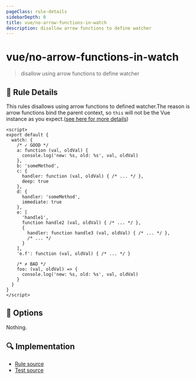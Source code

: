 ```yaml
---
pageClass: rule-details
sidebarDepth: 0
title: vue/no-arrow-functions-in-watch
description: disallow arrow functions to define watcher
---
```

# vue/no-arrow-functions-in-watch
> disallow using arrow functions to define watcher

## :book: Rule Details

This rules disallows using arrow functions to defined watcher.The reason is arrow functions bind the parent context, so `this` will not be the Vue instance as you expect.([see here for more details](https://vuejs.org/v2/api/#watch))

<eslint-code-block :rules="{'vue/no-arrow-functions-in-watch': ['error']}">

```vue
<script>
export default {
  watch: {
    /* ✓ GOOD */
    a: function (val, oldVal) {
      console.log('new: %s, old: %s', val, oldVal)
    },
    b: 'someMethod',
    c: {
      handler: function (val, oldVal) { /* ... */ },
      deep: true
    },
    d: {
      handler: 'someMethod',
      immediate: true
    },
    e: [
      'handle1',
      function handle2 (val, oldVal) { /* ... */ },
      {
        handler: function handle3 (val, oldVal) { /* ... */ },
        /* ... */
      }
    ],
    'e.f': function (val, oldVal) { /* ... */ }

    /* ✗ BAD */
    foo: (val, oldVal) => {
      console.log('new: %s, old: %s', val, oldVal)
    }
  }
}
</script>
```

</eslint-code-block>

## :wrench: Options

Nothing.

## :mag: Implementation

- [Rule source](https://github.com/vuejs/eslint-plugin-vue/blob/master/lib/rules/no-arrow-functions-in-watch.js)
- [Test source](https://github.com/vuejs/eslint-plugin-vue/blob/master/tests/lib/rules/no-arrow-functions-in-watch.js)
